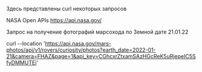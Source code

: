 Здесь представлены curl некоторых запросов

NASA Open APIs 
https://api.nasa.gov/

Запрос на получение фотографий марсохода по Земной дате 21.01.22

curl --location 'https://api.nasa.gov/mars-photos/api/v1/rovers/curiosity/photos?earth_date=2022-01-21&camera=FHAZ&page=1&api_key=CGhcxrZtxamSAzHGcReK5uRjepeIC5SfyDMMUTEi'
